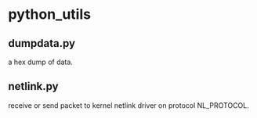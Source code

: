 # python_utils
## dumpdata.py
a hex dump of data.
## netlink.py
receive or send packet to kernel netlink driver on protocol NL_PROTOCOL.


